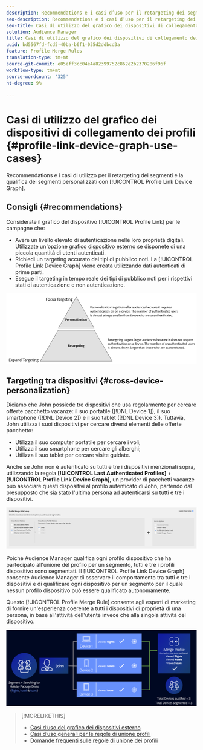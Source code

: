 ```yaml
---
description: Recommendations e i casi d’uso per il retargeting dei segmenti e la qualifica dei segmenti personalizzati con il grafico del dispositivo Collegamento profilo.
seo-description: Recommendations e i casi d’uso per il retargeting dei segmenti e la qualifica dei segmenti personalizzati con il grafico del dispositivo Collegamento profilo.
seo-title: Casi di utilizzo del grafico dei dispositivi di collegamento dei profili
solution: Audience Manager
title: Casi di utilizzo del grafico dei dispositivi di collegamento dei profili
uuid: bd5567fd-fcd5-40ba-b6f1-035d2ddbcd3a
feature: Profile Merge Rules
translation-type: tm+mt
source-git-commit: e05eff3cc04e4a82399752c862e2b2370286f96f
workflow-type: tm+mt
source-wordcount: '325'
ht-degree: 9%

---
```



# Casi di utilizzo del grafico dei dispositivi di collegamento dei profili {#profile-link-device-graph-use-cases}

Recommendations e i casi di utilizzo per il retargeting dei segmenti e la qualifica dei segmenti personalizzati con [!UICONTROL Profile Link Device Graph].

## Consigli {#recommendations}

Considerate il grafico del dispositivo [!UICONTROL Profile Link] per le campagne che:

* Avere un livello elevato di autenticazione nelle loro proprietà digitali. Utilizzate un&#39;opzione [grafico dispositivo esterno](merge-rule-definitions.md#device-options) se disponete di una piccola quantità di utenti autenticati.
* Richiedi un targeting accurato dei tipi di pubblico noti. La [!UICONTROL Profile Link Device Graph] viene creata utilizzando dati autenticati di prime parti.
* Esegue il targeting in tempo reale dei tipi di pubblico noti per i rispettivi stati di autenticazione e non autenticazione.

![](assets/merge-rule-triangle2.png)

## Targeting tra dispositivi {#cross-device-personalization}

Diciamo che John possiede tre dispositivi che usa regolarmente per cercare offerte pacchetto vacanze: il suo portatile ([!DNL Device 1]), il suo smartphone ([!DNL Device 2]) e il suo tablet ([!DNL Device 3]). Tuttavia, John utilizza i suoi dispositivi per cercare diversi elementi delle offerte pacchetto:

* Utilizza il suo computer portatile per cercare i voli;
* Utilizza il suo smartphone per cercare gli alberghi;
* Utilizza il suo tablet per cercare visite guidate.

Anche se John non è autenticato su tutti e tre i dispositivi menzionati sopra, utilizzando la regola **[!UICONTROL Last Authenticated Profiles]** + **[!UICONTROL Profile Link Device Graph]**, un provider di pacchetti vacanze può associare questi dispositivi al profilo autenticato di John, partendo dal presupposto che sia stato l&#39;ultima persona ad autenticarsi su tutti e tre i dispositivi.

![last-device-graph](assets/last-device-graph.png)

Poiché  Audience Manager qualifica ogni profilo dispositivo che ha partecipato all&#39;unione del profilo per un segmento, tutti e tre i profili dispositivo sono segmentati. Il [!UICONTROL Profile Link Device Graph] consente  Audience Manager di osservare il comportamento tra tutti e tre i dispositivi e di qualificare ogni dispositivo per un segmento per il quale nessun profilo dispositivo può essere qualificato autonomamente.

Questo [!UICONTROL Profile Merge Rule] consente agli esperti di marketing di fornire un&#39;esperienza coerente a tutti i dispositivi di proprietà di una persona, in base all&#39;attività dell&#39;utente invece che alla singola attività del dispositivo.

![personalizzazione tra dispositivi](assets/cross-device-personalization.png)

>[!MORELIKETHIS]
>
>* [Casi d’uso del grafico dei dispositivi esterno](external-graph-use-cases.md)
>* [Casi d’uso generali per le regole di unione profili](merge-rule-targeting-options.md)
>* [Domande frequenti sulle regole di unione dei profili](../../faq/faq-profile-merge.md)


